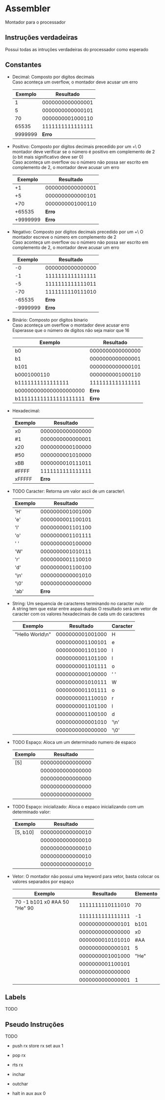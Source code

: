 # Assembler

Montador para o processador

## Instruções verdadeiras

Possui todas as intruções verdadeiras do processador como esperado

## Constantes

- Decimal: Composto por digitos decimais\
   Caso aconteça um overflow, o montador deve acusar um erro

  | Exemplo | Resultado        |
  | ------- | ---------------- |
  | 1       | 0000000000000001 |
  | 5       | 0000000000000101 |
  | 70      | 0000000001000110 |
  | 65535   | 1111111111111111 |
  | 9999999 | **Erro**         |

- Positivo: Composto por digitos decimais precedido por um +\ O montador deve verificar se o número é positivo em complemento de 2 (o bit mais significativo deve ser 0)\
  Caso aconteça um overflow ou o número não possa ser escrito em complemento de 2, o montador deve acusar um erro

  | Exemplo  | Resultado        |
  | -------- | ---------------- |
  | +1       | 0000000000000001 |
  | +5       | 0000000000000101 |
  | +70      | 0000000001000110 |
  | +65535   | **Erro**         |
  | +9999999 | **Erro**         |

- Negativo: Composto por digitos decimais precedido por um +\ O montador escreve o número em complemento de 2\
  Caso aconteça um overflow ou o número não possa ser escrito em complemento de 2, o montador deve acusar um erro

  | Exemplo  | Resultado        |
  | -------- | ---------------- |
  | -0       | 0000000000000000 |
  | -1       | 1111111111111111 |
  | -5       | 1111111111111011 |
  | -70      | 1111111110111010 |
  | -65535   | **Erro**         |
  | -9999999 | **Erro**         |

- Binário: Composto por digitos binario\
  Caso aconteça um overflow o montador deve acusar erro\
  Esperasse que o número de digitos não seja maior que 16

  | Exemplo                | Resultado        |
  | ---------------------- | ---------------- |
  | b0                     | 0000000000000000 |
  | b1                     | 0000000000000001 |
  | b101                   | 0000000000000101 |
  | b0001000110            | 0000000001000110 |
  | b1111111111111111      | 1111111111111111 |
  | b000000000000000000000 | **Erro**         |
  | b111111111111111111111 | **Erro**         |

- Hexadecimal:

  | Exemplo | Resultado        |
  | ------- | ---------------- |
  | x0      | 0000000000000000 |
  | #1      | 0000000000000001 |
  | x20     | 0000000000100000 |
  | #50     | 0000000001010000 |
  | xBB     | 0000000010111011 |
  | #FFFF   | 1111111111111111 |
  | xFFFFF  | **Erro**         |

- TODO Caracter: Retorna um valor ascii de um caracter\

  | Exemplo | Resultado        |
  | ------- | ---------------- |
  | 'H'     | 0000000001001000 |
  | 'e'     | 0000000001100101 |
  | 'l'     | 0000000001101100 |
  | 'o'     | 0000000001101111 |
  | ' '     | 0000000000100000 |
  | 'W'     | 0000000001010111 |
  | 'r'     | 0000000001110010 |
  | 'd'     | 0000000001100100 |
  | '\n'    | 0000000000001010 |
  | '\0'    | 0000000000000000 |
  | 'ab'    | **Erro**         |

- String: Um sequencia de caracteres terminando no caracter nulo\
   A string tem que estar entre aspas duplas
  O resultado será um vetor de caracter com os valores hexadecimais de cada um do caracteres

  | Exemplo         | Resultado        | Caracter |
  | --------------- | ---------------- | -------- |
  | "Hello World\n" | 0000000001001000 | H        |
  |                 | 0000000001100101 | e        |
  |                 | 0000000001101100 | l        |
  |                 | 0000000001101100 | l        |
  |                 | 0000000001101111 | o        |
  |                 | 0000000000100000 | ' '      |
  |                 | 0000000001010111 | W        |
  |                 | 0000000001101111 | o        |
  |                 | 0000000001110010 | r        |
  |                 | 0000000001101100 | l        |
  |                 | 0000000001100100 | d        |
  |                 | 0000000000001010 | '\n'     |
  |                 | 0000000000000000 | '\0'     |

- TODO Espaço: Aloca um um determinado numero de espaco

  | Exemplo | Resultado        |
  | ------- | ---------------- |
  | \[5\]   | 0000000000000000 |
  |         | 0000000000000000 |
  |         | 0000000000000000 |
  |         | 0000000000000000 |
  |         | 0000000000000000 |

- TODO Espaço: inicializado: Aloca o espaco inicializando com um determinado valor:

  | Exemplo    | Resultado        |
  | ---------- | ---------------- |
  | \[5, b10\] | 0000000000000010 |
  |            | 0000000000000010 |
  |            | 0000000000000010 |
  |            | 0000000000000010 |
  |            | 0000000000000010 |

- Vetor: O montador não possui uma keyword para vetor, basta colocar os valores separados por espaço

  | Exemplo                      | Resultado        | Elemento |
  | ---------------------------- | ---------------- | -------- |
  | 70 -1 b101 x0 #AA 50 "He" 90 | 1111111110111010 | 70       |
  |                              | 1111111111111111 | -1       |
  |                              | 0000000000000101 | b101     |
  |                              | 0000000000000000 | x0       |
  |                              | 0000000010101010 | #AA      |
  |                              | 0000000000000101 | 5        |
  |                              | 0000000001001000 | "He"     |
  |                              | 0000000001100101 |          |
  |                              | 0000000000000000 |          |
  |                              | 0000000000000001 | 1        |

## Labels

TODO

## Pseudo Instruções

TODO

- push rx
  store rx
  set aux 1


- pop rx
- rts rx

- inchar
- outchar

- halt
  in aux aux 0
